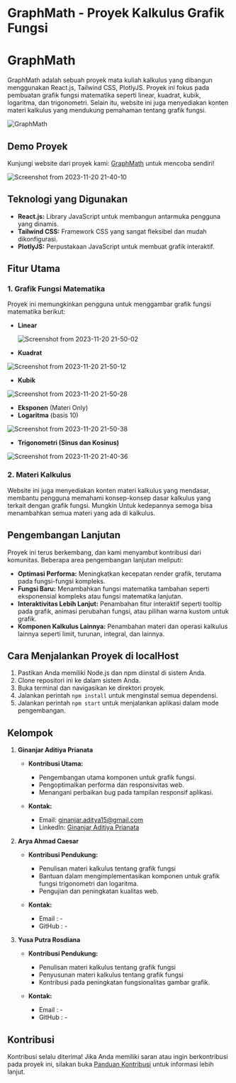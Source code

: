 # GraphMath - Proyek Kalkulus Grafik Fungsi


# GraphMath

GraphMath adalah sebuah proyek mata kuliah kalkulus yang dibangun menggunakan React.js, Tailwind CSS, PlotlyJS. Proyek ini fokus pada pembuatan grafik fungsi matematika seperti linear, kuadrat, kubik, logaritma, dan trigonometri. Selain itu, website ini juga menyediakan konten materi kalkulus yang mendukung pemahaman tentang grafik fungsi.

![GraphMath](https://github.com/kudith/calculus101/assets/72257176/c36ab578-bc9d-4bf1-8843-00821de65313)


## Demo Proyek

Kunjungi website dari proyek kami: [GraphMath](https://graphmath.netlify.app/) untuk mencoba sendiri!


![Screenshot from 2023-11-20 21-40-10](https://github.com/kudith/calculus101/assets/72257176/fb1d028a-98f9-4cb3-a295-acd9671dae01)
                                                                                                                                                                                    


## Teknologi yang Digunakan

- **React.js:** Library JavaScript untuk membangun antarmuka pengguna yang dinamis.
- **Tailwind CSS:** Framework CSS yang sangat fleksibel dan mudah dikonfigurasi.
- **PlotlyJS:** Perpustakaan JavaScript untuk membuat grafik interaktif.

## Fitur Utama

### 1. Grafik Fungsi Matematika

Proyek ini memungkinkan pengguna untuk menggambar grafik fungsi matematika berikut:

- **Linear**
  
  ![Screenshot from 2023-11-20 21-50-02](https://github.com/kudith/calculus101/assets/72257176/7b27a3f1-3741-44af-b0de-9c7d1b32a95f)

- **Kuadrat**
  
 ![Screenshot from 2023-11-20 21-50-12](https://github.com/kudith/calculus101/assets/72257176/3507d720-6df0-4503-b0bc-75c1043b0315)

- **Kubik**
  
 ![Screenshot from 2023-11-20 21-50-28](https://github.com/kudith/calculus101/assets/72257176/7cd7f7ac-4ea1-4e59-8c7e-bc40adeb6b32)

- **Eksponen** (Materi Only)
- **Logaritma** (basis 10)
  
 ![Screenshot from 2023-11-20 21-50-38](https://github.com/kudith/calculus101/assets/72257176/923431d4-18ab-418c-aca3-382ad6792594)

- **Trigonometri (Sinus dan Kosinus)**
  
 ![Screenshot from 2023-11-20 21-40-36](https://github.com/kudith/calculus101/assets/72257176/c6829f81-7225-4d2d-8de1-52ae714963dc)


### 2. Materi Kalkulus

Website ini juga menyediakan konten materi kalkulus yang mendasar, membantu pengguna memahami konsep-konsep dasar kalkulus yang terkait dengan grafik fungsi. Mungkin Untuk kedepannya semoga bisa menambahkan semua materi yang ada di kalkulus.

## Pengembangan Lanjutan

Proyek ini terus berkembang, dan kami menyambut kontribusi dari komunitas. Beberapa area pengembangan lanjutan meliputi:

- **Optimasi Performa:** Meningkatkan kecepatan render grafik, terutama pada fungsi-fungsi kompleks.
- **Fungsi Baru:** Menambahkan fungsi matematika tambahan seperti eksponensial kompleks atau fungsi matematika lanjutan.
- **Interaktivitas Lebih Lanjut:** Penambahan fitur interaktif seperti tooltip pada grafik, animasi perubahan fungsi, atau pilihan warna kustom untuk grafik.
- **Komponen Kalkulus Lainnya:** Penambahan materi dan operasi kalkulus lainnya seperti limit, turunan, integral, dan lainnya.


## Cara Menjalankan Proyek di localHost

1. Pastikan Anda memiliki Node.js dan npm diinstal di sistem Anda.
2. Clone repositori ini ke dalam sistem Anda.
3. Buka terminal dan navigasikan ke direktori proyek.
4. Jalankan perintah `npm install` untuk menginstal semua dependensi.
5. Jalankan perintah `npm start` untuk menjalankan aplikasi dalam mode pengembangan.


## Kelompok

1. **Ginanjar Aditiya Prianata**

   - **Kontribusi Utama:**

     - Pengembangan utama komponen untuk grafik fungsi.
     - Pengoptimalkan performa dan responsivitas web.
     - Menangani perbaikan bug pada tampilan responsif aplikasi.

   - **Kontak:**
     - Email: ginanjar.aditya15@gmail.com
     - LinkedIn: [Ginanjar Aditiya Prianata](https://www.linkedin.com/in/ginanjar-aditiya-prianata-744691242/)

2. **Arya Ahmad Caesar**

   - **Kontribusi Pendukung:**

     - Penulisan materi kalkulus tentang grafik fungsi
     - Bantuan dalam mengimplementasikan komponen untuk grafik fungsi trigonometri dan logaritma.
     - Pengujian dan peningkatan kualitas web.

   - **Kontak:**
     - Email : -
     - GitHub : -

3. **Yusa Putra Rosdiana**

   - **Kontribusi Pendukung:**

     - Penulisan materi kalkulus tentang grafik fungsi
     - Penyusunan materi kalkulus tentang grafik fungsi
     - Kontribusi pada peningkatan fungsionalitas gambar grafik.

   - **Kontak:**
     - Email : -
     - GitHub : -
## Kontribusi

Kontribusi selalu diterima! Jika Anda memiliki saran atau ingin berkontribusi pada proyek ini, silakan buka [Panduan Kontribusi](CONTRIBUTING.md) untuk informasi lebih lanjut.

